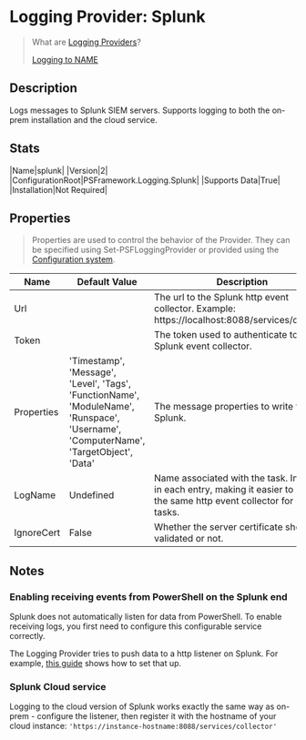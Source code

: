 ﻿# Logging Provider: Splunk

> What are [Logging Providers](../basics/logging-providers.md)?
>
> [Logging to NAME](../loggingto/splunk.md)

## Description

Logs messages to Splunk SIEM servers.
Supports logging to both the on-prem installation and the cloud service.

## Stats

|Name|splunk|
|Version|2|
|ConfigurationRoot|PSFramework.Logging.Splunk|
|Supports Data|True|
|Installation|Not Required|

## Properties

> Properties are used to control the behavior of the Provider.
> They can be specified using Set-PSFLoggingProvider or provided using the [Configuration system](../../configuration.md).

|Name|Default Value|Description|
|---|---|---|
|Url||The url to the Splunk http event collector. Example: https://localhost:8088/services/collector|
|Token||The token used to authenticate to the Splunk event collector.|
|Properties|'Timestamp', 'Message', 'Level', 'Tags', 'FunctionName', 'ModuleName', 'Runspace', 'Username', 'ComputerName', 'TargetObject', 'Data'|The message properties to write to Splunk.|
|LogName|Undefined|Name associated with the task. Included in each entry, making it easier to reuse the same http event collector for multiple tasks.|
|IgnoreCert|False|Whether the server certificate should be validated or not.|


## Notes

### Enabling receiving events from PowerShell on the Splunk end

Splunk does not automatically listen for data from PowerShell.
To enable receiving logs, you first need to configure this configurable service correctly.

The Logging Provider tries to push data to a http listener on Splunk. For example, [this guide](https://ntsystems.it/post/sending-events-to-splunks-http-event-collector-with-powershell) shows how to set that up.

### Splunk Cloud service

Logging to the cloud version of Splunk works exactly the same way as on-prem - configure the listener, then register it with the hostname of your cloud instance: `'https://instance-hostname:8088/services/collector'`
